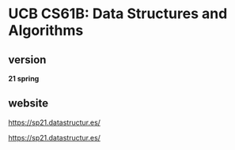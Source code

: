 # UCB CS61B: Data Structures and Algorithms

## version

**21 spring**

## website

https://sp21.datastructur.es/

https://sp21.datastructur.es/
